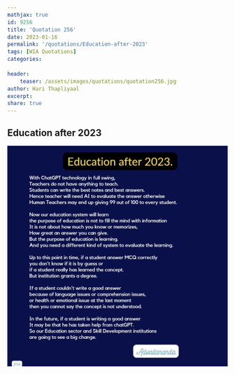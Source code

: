 ```yaml
---
mathjax: true
id: 9256
title: 'Quotation 256'
date: 2023-01-16
permalink: '/quotations/Education-after-2023'
tags: [WIA Quotations] 
categories: 

header:
    teaser: /assets/images/quotations/quotation256.jpg
author: Hari Thapliyaal 
excerpt:
share: true 
---
```


## Education after 2023

![Education after 2023](/assets/images/quotations/quotation256.jpg)
